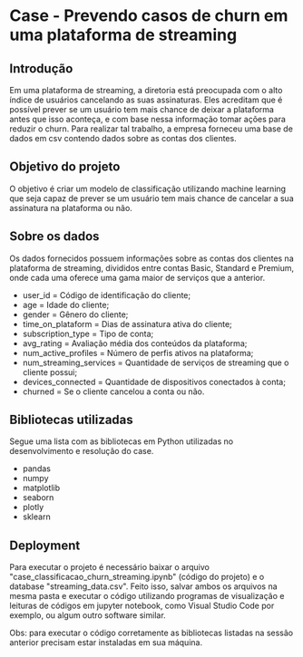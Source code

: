 # Case - Prevendo casos de churn em uma plataforma de streaming

## Introdução

Em uma plataforma de streaming, a diretoria está preocupada com o alto índice de usuários cancelando as suas assinaturas. Eles acreditam que é possível prever se um usuário tem mais chance de deixar a plataforma antes que isso aconteça, e com base nessa informação tomar ações para reduzir o churn. Para realizar tal trabalho, a empresa forneceu uma base de dados em csv contendo dados sobre as contas dos clientes.

## Objetivo do projeto

O objetivo é criar um modelo de classificação utilizando machine learning que seja capaz de prever se um usuário tem mais chance de cancelar a sua assinatura na plataforma ou não.

## Sobre os dados

Os dados fornecidos possuem informações sobre as contas dos clientes na plataforma de streaming, divididos entre contas Basic, Standard e Premium, onde cada uma oferece uma gama maior de serviços que a anterior.

- user_id = Código de identificação do cliente;
- age = Idade do cliente;
- gender = Gênero do cliente;
- time_on_plataform = Dias de assinatura ativa do cliente;
- subscription_type = Tipo de conta;
- avg_rating = Avaliação média dos conteúdos da plataforma;
- num_active_profiles = Número de perfis ativos na plataforma;
- num_streaming_services = Quantidade de serviços de streaming que o cliente possui;
- devices_connected = Quantidade de dispositivos conectados à conta;
- churned = Se o cliente cancelou a conta ou não.

## Bibliotecas utilizadas

Segue uma lista com as bibliotecas em Python utilizadas no desenvolvimento e resolução do case.

- pandas
- numpy
- matplotlib
- seaborn
- plotly
- sklearn

## Deployment

Para executar o projeto é necessário baixar o arquivo "case_classificacao_churn_streaming.ipynb" (código do projeto) e o database "streaming_data.csv". Feito isso, salvar ambos os arquivos na mesma pasta e executar o código utilizando programas de visualização e leituras de códigos em jupyter notebook, como Visual Studio Code por exemplo, ou algum outro software similar.

Obs: para executar o código corretamente as bibliotecas listadas na sessão anterior precisam estar instaladas em sua máquina.